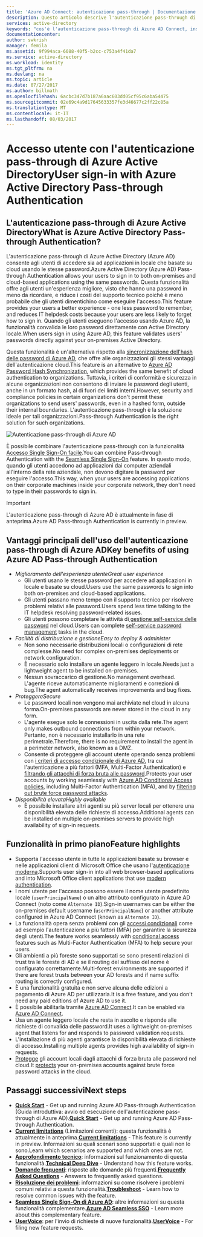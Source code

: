 ```yaml
---
title: 'Azure AD Connect: autenticazione pass-through | Documentazione Microsoft'
description: Questo articolo descrive l'autenticazione pass-through di Azure Active Directory (Azure AD) e come consenta gli accessi ad Azure AD tramite la convalida delle password degli utenti in Active Directory locale.
services: active-directory
keywords: "cos'è l'autenticazione pass-through di Azure AD Connect, installare Active Directory, componenti richiesti per Azure AD, SSO, Single Sign-On"
documentationcenter: 
author: swkrish
manager: femila
ms.assetid: 9f994aca-6088-40f5-b2cc-c753a4f41da7
ms.service: active-directory
ms.workload: identity
ms.tgt_pltfrm: na
ms.devlang: na
ms.topic: article
ms.date: 07/27/2017
ms.author: billmath
ms.openlocfilehash: 6acbc347d7b187a6aac603dd05cf95c6aba54475
ms.sourcegitcommit: 02e69c4a9d17645633357fe3d46677c2ff22c85a
ms.translationtype: MT
ms.contentlocale: it-IT
ms.lasthandoff: 08/03/2017
---
```

# <a name="user-sign-in-with-azure-active-directory-pass-through-authentication"></a><span data-ttu-id="5ff8f-104">Accesso utente con l'autenticazione pass-through di Azure Active Directory</span><span class="sxs-lookup"><span data-stu-id="5ff8f-104">User sign-in with Azure Active Directory Pass-through Authentication</span></span>

## <a name="what-is-azure-active-directory-pass-through-authentication"></a><span data-ttu-id="5ff8f-105">L'autenticazione pass-through di Azure Active Directory</span><span class="sxs-lookup"><span data-stu-id="5ff8f-105">What is Azure Active Directory Pass-through Authentication?</span></span>

<span data-ttu-id="5ff8f-106">L'autenticazione pass-through di Azure Active Directory (Azure AD) consente agli utenti di accedere sia ad applicazioni in locale che basate su cloud usando le stesse password.</span><span class="sxs-lookup"><span data-stu-id="5ff8f-106">Azure Active Directory (Azure AD) Pass-through Authentication allows your users to sign in to both on-premises and cloud-based applications using the same passwords.</span></span> <span data-ttu-id="5ff8f-107">Questa funzionalità offre agli utenti un'esperienza migliore, visto che hanno una password in meno da ricordare, e riduce i costi del supporto tecnico poiché è meno probabile che gli utenti dimentichino come eseguire l'accesso.</span><span class="sxs-lookup"><span data-stu-id="5ff8f-107">This feature provides your users a better experience - one less password to remember, and reduces IT helpdesk costs because your users are less likely to forget how to sign in.</span></span> <span data-ttu-id="5ff8f-108">Quando gli utenti eseguono l'accesso usando Azure AD, la funzionalità convalida le loro password direttamente con Active Directory locale.</span><span class="sxs-lookup"><span data-stu-id="5ff8f-108">When users sign in using Azure AD, this feature validates users' passwords directly against your on-premises Active Directory.</span></span>

<span data-ttu-id="5ff8f-109">Questa funzionalità è un'alternativa rispetto alla [sincronizzazione dell'hash delle password di Azure AD](active-directory-aadconnectsync-implement-password-synchronization.md), che offre alle organizzazioni gli stessi vantaggi dell'autenticazione cloud.</span><span class="sxs-lookup"><span data-stu-id="5ff8f-109">This feature is an alternative to [Azure AD Password Hash Synchronization](active-directory-aadconnectsync-implement-password-synchronization.md), which provides the same benefit of cloud authentication to organizations.</span></span> <span data-ttu-id="5ff8f-110">Tuttavia, i criteri di conformità e sicurezza in alcune organizzazioni non consentono di inviare le password degli utenti, anche in un formato hash, al di fuori dei limiti interni.</span><span class="sxs-lookup"><span data-stu-id="5ff8f-110">However, security and compliance policies in certain organizations don't permit these organizations to send users' passwords, even in a hashed form, outside their internal boundaries.</span></span> <span data-ttu-id="5ff8f-111">L'autenticazione pass-through è la soluzione ideale per tali organizzazioni.</span><span class="sxs-lookup"><span data-stu-id="5ff8f-111">Pass-through Authentication is the right solution for such organizations.</span></span>

![Autenticazione pass-through di Azure AD](./media/active-directory-aadconnect-pass-through-authentication/pta1.png)

<span data-ttu-id="5ff8f-113">È possibile combinare l'autenticazione pass-through con la funzionalità [Accesso Single Sign-On facile](active-directory-aadconnect-sso.md).</span><span class="sxs-lookup"><span data-stu-id="5ff8f-113">You can combine Pass-through Authentication with the [Seamless Single Sign-On](active-directory-aadconnect-sso.md) feature.</span></span> <span data-ttu-id="5ff8f-114">In questo modo, quando gli utenti accedono ad applicazioni dai computer aziendali all'interno della rete aziendale, non devono digitare la password per eseguire l'accesso.</span><span class="sxs-lookup"><span data-stu-id="5ff8f-114">This way, when your users are accessing applications on their corporate machines inside your corporate network, they don't need to type in their passwords to sign in.</span></span>

>[!IMPORTANT]
><span data-ttu-id="5ff8f-115">L'autenticazione pass-through di Azure AD è attualmente in fase di anteprima.</span><span class="sxs-lookup"><span data-stu-id="5ff8f-115">Azure AD Pass-through Authentication is currently in preview.</span></span>

## <a name="key-benefits-of-using-azure-ad-pass-through-authentication"></a><span data-ttu-id="5ff8f-116">Vantaggi principali dell'uso dell'autenticazione pass-through di Azure AD</span><span class="sxs-lookup"><span data-stu-id="5ff8f-116">Key benefits of using Azure AD Pass-through Authentication</span></span>

- <span data-ttu-id="5ff8f-117">*Miglioramento dell'esperienza utente*</span><span class="sxs-lookup"><span data-stu-id="5ff8f-117">*Great user experience*</span></span>
  - <span data-ttu-id="5ff8f-118">Gli utenti usano le stesse password per accedere ad applicazioni in locale e basate su cloud.</span><span class="sxs-lookup"><span data-stu-id="5ff8f-118">Users use the same passwords to sign into both on-premises and cloud-based applications.</span></span>
  - <span data-ttu-id="5ff8f-119">Gli utenti passano meno tempo con il supporto tecnico per risolvere problemi relativi alle password.</span><span class="sxs-lookup"><span data-stu-id="5ff8f-119">Users spend less time talking to the IT helpdesk resolving password-related issues.</span></span>
  - <span data-ttu-id="5ff8f-120">Gli utenti possono completare le attività di[ gestione self-service delle password](../active-directory-passwords-overview.md) nel cloud.</span><span class="sxs-lookup"><span data-stu-id="5ff8f-120">Users can complete [self-service password management](../active-directory-passwords-overview.md) tasks in the cloud.</span></span>
- <span data-ttu-id="5ff8f-121">*Facilità di distribuzione e gestione*</span><span class="sxs-lookup"><span data-stu-id="5ff8f-121">*Easy to deploy & administer*</span></span>
  - <span data-ttu-id="5ff8f-122">Non sono necessarie distribuzioni locali o configurazioni di rete complesse.</span><span class="sxs-lookup"><span data-stu-id="5ff8f-122">No need for complex on-premises deployments or network configuration.</span></span>
  - <span data-ttu-id="5ff8f-123">È necessario solo installare un agente leggero in locale.</span><span class="sxs-lookup"><span data-stu-id="5ff8f-123">Needs just a lightweight agent to be installed on-premises.</span></span>
  - <span data-ttu-id="5ff8f-124">Nessun sovraccarico di gestione.</span><span class="sxs-lookup"><span data-stu-id="5ff8f-124">No management overhead.</span></span> <span data-ttu-id="5ff8f-125">L'agente riceve automaticamente miglioramenti e correzioni di bug.</span><span class="sxs-lookup"><span data-stu-id="5ff8f-125">The agent automatically receives improvements and bug fixes.</span></span>
- <span data-ttu-id="5ff8f-126">*Proteggere*</span><span class="sxs-lookup"><span data-stu-id="5ff8f-126">*Secure*</span></span>
  - <span data-ttu-id="5ff8f-127">Le password locali non vengono mai archiviate nel cloud in alcuna forma.</span><span class="sxs-lookup"><span data-stu-id="5ff8f-127">On-premises passwords are never stored in the cloud in any form.</span></span>
  - <span data-ttu-id="5ff8f-128">L'agente esegue solo le connessioni in uscita dalla rete.</span><span class="sxs-lookup"><span data-stu-id="5ff8f-128">The agent only makes outbound connections from within your network.</span></span> <span data-ttu-id="5ff8f-129">Pertanto, non è necessario installarlo in una rete perimetrale.</span><span class="sxs-lookup"><span data-stu-id="5ff8f-129">Therefore, there is no requirement to install the agent in a perimeter network, also known as a DMZ.</span></span>
  - <span data-ttu-id="5ff8f-130">Consente di proteggere gli account utente operando senza problemi con [i criteri di accesso condizionale di Azure AD](../active-directory-conditional-access-azure-portal.md), tra cui l'autenticazione a più fattori (MFA, Multi-Factor Authentication) e [filtrando gli attacchi di forza bruta alle password](active-directory-aadconnect-pass-through-authentication-smart-lockout.md).</span><span class="sxs-lookup"><span data-stu-id="5ff8f-130">Protects your user accounts by working seamlessly with [Azure AD Conditional Access policies](../active-directory-conditional-access-azure-portal.md), including Multi-Factor Authentication (MFA), and by [filtering out brute force password attacks](active-directory-aadconnect-pass-through-authentication-smart-lockout.md).</span></span>
- <span data-ttu-id="5ff8f-131">*Disponibilità elevata*</span><span class="sxs-lookup"><span data-stu-id="5ff8f-131">*Highly available*</span></span>
  - <span data-ttu-id="5ff8f-132">È possibile installare altri agenti su più server locali per ottenere una disponibilità elevata delle richieste di accesso.</span><span class="sxs-lookup"><span data-stu-id="5ff8f-132">Additional agents can be installed on multiple on-premises servers to provide high availability of sign-in requests.</span></span>

## <a name="feature-highlights"></a><span data-ttu-id="5ff8f-133">Funzionalità in primo piano</span><span class="sxs-lookup"><span data-stu-id="5ff8f-133">Feature highlights</span></span>

- <span data-ttu-id="5ff8f-134">Supporta l'accesso utente in tutte le applicazioni basate su browser e nelle applicazioni client di Microsoft Office che usano l'[autenticazione moderna](https://aka.ms/modernauthga).</span><span class="sxs-lookup"><span data-stu-id="5ff8f-134">Supports user sign-in into all web browser-based applications and into Microsoft Office client applications that use [modern authentication](https://aka.ms/modernauthga).</span></span>
- <span data-ttu-id="5ff8f-135">I nomi utente per l'accesso possono essere il nome utente predefinito locale (`userPrincipalName`) o un altro attributo configurato in Azure AD Connect (noto come `Alternate ID`).</span><span class="sxs-lookup"><span data-stu-id="5ff8f-135">Sign-in usernames can be either the on-premises default username (`userPrincipalName`) or another attribute configured in Azure AD Connect (known as `Alternate ID`).</span></span>
- <span data-ttu-id="5ff8f-136">La funzionalità opera senza problemi con gli [accessi condizionali](../active-directory-conditional-access.md) come ad esempio l'autenticazione a più fattori (MFA) per garantire la sicurezza degli utenti.</span><span class="sxs-lookup"><span data-stu-id="5ff8f-136">The feature works seamlessly with [conditional access](../active-directory-conditional-access.md) features such as Multi-Factor Authentication (MFA) to help secure your users.</span></span>
- <span data-ttu-id="5ff8f-137">Gli ambienti a più foreste sono supportati se sono presenti relazioni di trust tra le foreste di AD e se il routing del suffisso del nome è configurato correttamente.</span><span class="sxs-lookup"><span data-stu-id="5ff8f-137">Multi-forest environments are supported if there are forest trusts between your AD forests and if name suffix routing is correctly configured.</span></span>
- <span data-ttu-id="5ff8f-138">È una funzionalità gratuita e non serve alcuna delle edizioni a pagamento di Azure AD per utilizzarla.</span><span class="sxs-lookup"><span data-stu-id="5ff8f-138">It is a free feature, and you don't need any paid editions of Azure AD to use it.</span></span>
- <span data-ttu-id="5ff8f-139">È possibile abilitarla tramite [Azure AD Connect](active-directory-aadconnect.md).</span><span class="sxs-lookup"><span data-stu-id="5ff8f-139">It can be enabled via [Azure AD Connect](active-directory-aadconnect.md).</span></span>
- <span data-ttu-id="5ff8f-140">Usa un agente leggero locale che resta in ascolto e risponde alle richieste di convalida delle password.</span><span class="sxs-lookup"><span data-stu-id="5ff8f-140">It uses a lightweight on-premises agent that listens for and responds to password validation requests.</span></span>
- <span data-ttu-id="5ff8f-141">L'installazione di più agenti garantisce la disponibilità elevata di richieste di accesso.</span><span class="sxs-lookup"><span data-stu-id="5ff8f-141">Installing multiple agents provides high availability of sign-in requests.</span></span>
- <span data-ttu-id="5ff8f-142">[Protegge](active-directory-aadconnect-pass-through-authentication-smart-lockout.md) gli account locali dagli attacchi di forza bruta alle password nel cloud.</span><span class="sxs-lookup"><span data-stu-id="5ff8f-142">It [protects](active-directory-aadconnect-pass-through-authentication-smart-lockout.md) your on-premises accounts against brute force password attacks in the cloud.</span></span>

## <a name="next-steps"></a><span data-ttu-id="5ff8f-143">Passaggi successivi</span><span class="sxs-lookup"><span data-stu-id="5ff8f-143">Next steps</span></span>

- <span data-ttu-id="5ff8f-144">[**Quick Start**](active-directory-aadconnect-pass-through-authentication-quick-start.md) - Get up and running Azure AD Pass-through Authentication (Guida introduttiva: avvio ed esecuzione dell'autenticazione pass-through di Azure AD).</span><span class="sxs-lookup"><span data-stu-id="5ff8f-144">[**Quick Start**](active-directory-aadconnect-pass-through-authentication-quick-start.md) - Get up and running Azure AD Pass-through Authentication.</span></span>
- <span data-ttu-id="5ff8f-145">[**Current limitations**](active-directory-aadconnect-pass-through-authentication-current-limitations.md) (Limitazioni correnti): questa funzionalità è attualmente in anteprima.</span><span class="sxs-lookup"><span data-stu-id="5ff8f-145">[**Current limitations**](active-directory-aadconnect-pass-through-authentication-current-limitations.md) - This feature is currently in preview.</span></span> <span data-ttu-id="5ff8f-146">Informazioni su quali scenari sono supportati e quali non lo sono.</span><span class="sxs-lookup"><span data-stu-id="5ff8f-146">Learn which scenarios are supported and which ones are not.</span></span>
- <span data-ttu-id="5ff8f-147">[**Approfondimento tecnico**](active-directory-aadconnect-pass-through-authentication-how-it-works.md): informazioni sul funzionamento di questa funzionalità.</span><span class="sxs-lookup"><span data-stu-id="5ff8f-147">[**Technical Deep Dive**](active-directory-aadconnect-pass-through-authentication-how-it-works.md) - Understand how this feature works.</span></span>
- <span data-ttu-id="5ff8f-148">[**Domande frequenti**](active-directory-aadconnect-pass-through-authentication-faq.md): risposte alle domande più frequenti.</span><span class="sxs-lookup"><span data-stu-id="5ff8f-148">[**Frequently Asked Questions**](active-directory-aadconnect-pass-through-authentication-faq.md) - Answers to frequently asked questions.</span></span>
- <span data-ttu-id="5ff8f-149">[**Risoluzione dei problemi**](active-directory-aadconnect-troubleshoot-pass-through-authentication.md): informazioni su come risolvere i problemi comuni relativi a questa funzionalità.</span><span class="sxs-lookup"><span data-stu-id="5ff8f-149">[**Troubleshoot**](active-directory-aadconnect-troubleshoot-pass-through-authentication.md) - Learn how to resolve common issues with the feature.</span></span>
- <span data-ttu-id="5ff8f-150">[**Seamless Single Sign-On di Azure AD**](active-directory-aadconnect-sso.md): altre informazioni su questa funzionalità complementare.</span><span class="sxs-lookup"><span data-stu-id="5ff8f-150">[**Azure AD Seamless SSO**](active-directory-aadconnect-sso.md) - Learn more about this complementary feature.</span></span>
- <span data-ttu-id="5ff8f-151">[**UserVoice**](https://feedback.azure.com/forums/169401-azure-active-directory/category/160611-directory-synchronization-aad-connect): per l'invio di richieste di nuove funzionalità.</span><span class="sxs-lookup"><span data-stu-id="5ff8f-151">[**UserVoice**](https://feedback.azure.com/forums/169401-azure-active-directory/category/160611-directory-synchronization-aad-connect) - For filing new feature requests.</span></span>
